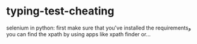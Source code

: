 # typing-test-cheating
selenium in python:
first make sure that you've installed the requirementsو
you can find the xpath by using apps like xpath finder or...
